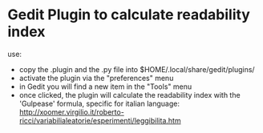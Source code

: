 Gedit Plugin to calculate readability index
===========================================

use: 
- copy the .plugin and the .py file into $HOME/.local/share/gedit/plugins/
- activate the plugin via the "preferences" menu
- in Gedit you will find a new item in the "Tools" menu
- once clicked, the plugin will calculate the readability index with the 'Gulpease' formula, specific for italian language:
  http://xoomer.virgilio.it/roberto-ricci/variabilialeatorie/esperimenti/leggibilita.htm


